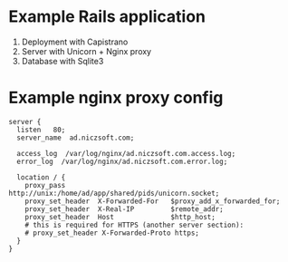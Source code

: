 # Example Rails application

1. Deployment with Capistrano
2. Server with Unicorn + Nginx proxy
3. Database with Sqlite3

# Example nginx proxy config

```nginx
server {
  listen   80;
  server_name  ad.niczsoft.com;

  access_log  /var/log/nginx/ad.niczsoft.com.access.log;
  error_log  /var/log/nginx/ad.niczsoft.com.error.log;

  location / {
    proxy_pass        http://unix:/home/ad/app/shared/pids/unicorn.socket;
    proxy_set_header  X-Forwarded-For   $proxy_add_x_forwarded_for;
    proxy_set_header  X-Real-IP         $remote_addr;
    proxy_set_header  Host              $http_host;
    # this is required for HTTPS (another server section):
    # proxy_set_header X-Forwarded-Proto https;
  }
}
```
